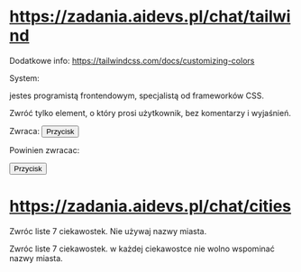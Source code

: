 

# https://zadania.aidevs.pl/chat/tailwind

Dodatkowe info: https://tailwindcss.com/docs/customizing-colors

System:

jestes programistą frontendowym, specjalistą od frameworków CSS.

Zwróć tylko element, o który prosi użytkownik, bez komentarzy i wyjaśnień.

Zwraca:
<button class="bg-zinc-900">Przycisk</button>

Powinien zwracac:

<button class="bg-zinc-950">Przycisk</button>


# https://zadania.aidevs.pl/chat/cities

Zwróc liste 7 ciekawostek. Nie używaj nazwy miasta.

Zwróc liste 7 ciekawostek. w każdej ciekawostce nie wolno wspominać nazwy miasta.

